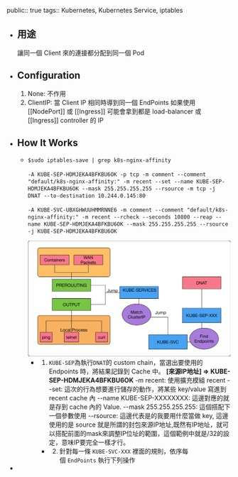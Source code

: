public:: true
tags:: Kubernetes, Kubernetes Service, iptables

- ## 用途
  讓同一個 Client 來的連接都分配到同一個 Pod
- ## Configuration
  1. None: 不作用
  2. ClientIP: 當 Client IP 相同時導到同一個 EndPoints
  如果使用 [[NodePort]] 或 [[Ingress]] 可能會拿到都是 load-balancer 或 [[Ingress]] controller 的 IP
- ## How It Works
	- ```
	  $sudo iptables-save | grep k8s-nginx-affinity
	  
	  -A KUBE-SEP-HDMJEKA4BFKBU6OK -p tcp -m comment --comment "default/k8s-nginx-affinity:" -m recent --set --name KUBE-SEP-HDMJEKA4BFKBU6OK --mask 255.255.255.255 --rsource -m tcp -j DNAT --to-destination 10.244.0.145:80
	  
	  -A KUBE-SVC-UBXGHWUUHMMRNNE6 -m comment --comment "default/k8s-nginx-affinity:" -m recent --rcheck --seconds 10800 --reap --name KUBE-SEP-HDMJEKA4BFKBU6OK --mask 255.255.255.255 --rsource -j KUBE-SEP-HDMJEKA4BFKBU6OK
	  ```
	  ![image.png](../assets/image_1720010779066_0.png)
		- 1. `KUBE-SEP`為執行`DNAT`的 custom chain，當選出要使用的 Endpoints 時，將結果記錄到 Cache 中。
		  **[來源IP地址] => KUBE-SEP-HDMJEKA4BFKBU6OK**
		  -m recent: 使用擴充模組 recent
		  --set: 這次的行為想要進行儲存的動作，將某些 key/value 寫進到 recent cache 內
		  --name KUBE-SEP-XXXXXXXX: 這邊對應的就是存到 cache 內的 Value.
		  --mask 255.255.255.255: 這個搭配下一個參數使用
		  --rsource: 這邊代表是的我要用什麼當做 key, 這邊使用的是 source 就是所謂的封包來源IP地址,既然有IP地址，就可以搭配前面的mask來調整IP位址的範圍，這個範例中就是/32的設定，意味IP要完全一樣才行。
			- 2. 針對每一條 `KUBE-SVC-XXX` 裡面的規則，依序每個 `EndPoints` 執行下列操作
-